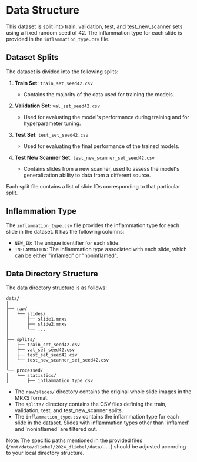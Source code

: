 # Data Structure

This dataset is split into train, validation, test, and test_new_scanner sets using a fixed random seed of 42. The inflammation type for each slide is provided in the `inflammation_type.csv` file.

## Dataset Splits

The dataset is divided into the following splits:

1. **Train Set**: `train_set_seed42.csv`
   - Contains the majority of the data used for training the models.

2. **Validation Set**: `val_set_seed42.csv`
   - Used for evaluating the model's performance during training and for hyperparameter tuning.

3. **Test Set**: `test_set_seed42.csv`
   - Used for evaluating the final performance of the trained models.

4. **Test New Scanner Set**: `test_new_scanner_set_seed42.csv`
   - Contains slides from a new scanner, used to assess the model's generalization ability to data from a different source.

Each split file contains a list of slide IDs corresponding to that particular split.

## Inflammation Type

The `inflammation_type.csv` file provides the inflammation type for each slide in the dataset. It has the following columns:

- `NEW_ID`: The unique identifier for each slide.
- `INFLAMMATION`: The inflammation type associated with each slide, which can be either "inflamed" or "noninflamed".

## Data Directory Structure

The data directory structure is as follows:

```
data/
│
├── raw/
│   └── slides/
│       ├── slide1.mrxs
│       ├── slide2.mrxs
│       └── ...
│
├── splits/
│   ├── train_set_seed42.csv
│   ├── val_set_seed42.csv
│   ├── test_set_seed42.csv
│   └── test_new_scanner_set_seed42.csv
│
└── processed/
│   └── statistics/
│       ├── inflammation_type.csv
```

- The `raw/slides/` directory contains the original whole slide images in the MRXS format.
- The `splits/` directory contains the CSV files defining the train, validation, test, and test_new_scanner splits.
- The `inflammation_type.csv` contains the inflammation type for each slide in the dataset. Slides with inflammation types other than 'inflamed' and 'noninflamed' are filtered out.

Note: The specific paths mentioned in the provided files (`/mnt/data/dliebel/2024_dliebel/data/...`) should be adjusted according to your local directory structure.
